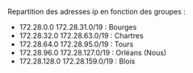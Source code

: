 Repartition des adresses ip en fonction des groupes :
* 172.28.0.0 172.28.31.0/19 : Bourges
* 172.28.32.0 172.28.63.0/19 : Chartres
* 172.28.64.0 172.28.95.0/19 : Tours
* 172.28.96.0 172.28.127.0/19 : Orléans (Nous)
* 172.28.128.0 172.28.159.0/19 : Blois